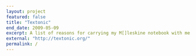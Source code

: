```yaml
---
layout: project
featured: false
title: "Textonic"
end_date: 2009-05-09
excerpt: A list of reasons for carrying my M[]leskine notebook with me everywhere.
external: "http://textonic.org/"
permalink: /
---
```

